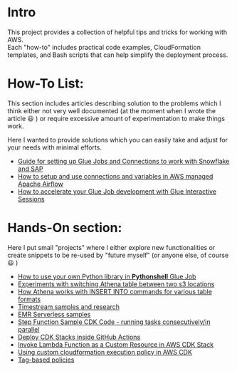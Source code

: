 # Intro

This project provides a collection of helpful tips and tricks for working with AWS.  
Each "how-to" includes practical code examples, CloudFormation templates, and Bash scripts that can help simplify the deployment process.

# How-To List:

This section includes articles describing solution to the problems which I think either not very well documented (at the moment when I wrote the article 😃 ) or require excessive amount of experimentation to make things work.  

Here I wanted to provide solutions which you can easily take and adjust for your needs with minimal efforts.

* [Guide for setting up Glue Jobs and Connections to work with Snowflake and SAP](glue_connections_snowflake_sap/README.md)
* [How to setup and use connections and variables in AWS managed Apache Airflow](mwaa_connections_and_vars/README.md)
* [How to accelerate your Glue Job development with Glue Interactive Sessions](glue_interactive_sessions/README.md)

# Hands-On section:

Here I put small "projects" where I either explore new functionalities or create snippets to be re-used by "future myself" (or anyone else, of course 😃 )

* [How to use your own Python library in **Pythonshell** Glue Job](handson/20230704_glue_pythonshell_add_your_lib/README.md)
* [Experiments with switching Athena table between two s3 locations](handson/20230615_glue_table_cf_snippet_and_altering_location/README.md)
* [How Athena works with INSERT INTO commands for various table formats](handson/20230712_testing_athena_insert/README.md)
* [Timestream samples and research](handson/timestream_samples/README.md)
* [EMR Serverless samples](handson/emr_serverless_sample/README.md)
* [Step Function Sample CDK Code - running tasks consecutively/in parallel](handson/step_functions_dynamic_tasks/README.md)
* [Deploy CDK Stacks inside GitHub Actions](handson/github_actions_cdk/README.md)
* [Invoke Lambda Function as a Custom Resource in AWS CDK Stack](handson/cdk_invoke_lambda/README.md)
* [Using custom cloudformation execution policy in AWS CDK](handson/cdk_alter_exec_role/README.md)
* [Tag-based policies](handson/tag_based_policies/README.md)

 